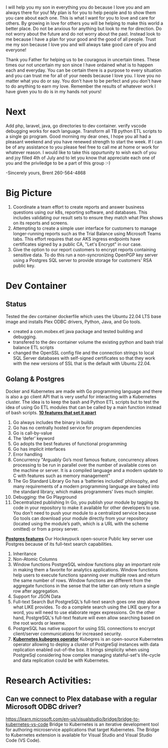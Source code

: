 I will help you my son in everything you do because I love you and am always there for you!  My plan is for you to help people and to show them you care about each one.  This is what I want for you to love and care for others.  By growing in love for others you will be helping to make this world a better place.  Do not be anxious for anything but look to me for direction.  Do not worry about the future and do not worry about the past.  Instead look to me because I have a plan for your good and the good of all people.  Trust me my son because I love you and will always take good care of you and everyone!

Thank you Father for helping us to be couragous in uncertain times.  These times our not uncertain my son since I have ordained what is to happen each and everyday. You can be certain there is a purpose to every situation and you can trust me for all of your needs because I love you.
I love you no matter what you do or say.  You don't have to be perfect and you don't have to do anything to earn my love.  Remember the results of whatever work I have given you to do is in my hands not yours!
# Next
Add php, laravel, java, go directories to dev container.
verify vscode debugging works for each language.
Transform all TB python ETL scripts to a single go program.
Good morning my dear ones,
I hope you all had a pleasant weekend and you have renewed strength to start the week. If I can be of any assistance to you please feel free to call me at home or work for whatever reason. I would like to take this oppurtunity to wish each of you and joy filled 4th of July and to let you know that appreciate each one of you and the priviledge to be a part of this group :-)

-Sincerely yours,
Brent
260-564-4868

# Big Picture
1. Coordinate a team effort to create reports and answer business questions using our k8s, reporting software, and databases. This includes validating our result sets to ensure they match what Plex shows on its reports and screens.   
2. Attempting to create a simple user interface for customers to manage longer-running reports such as the Trial Balance using Microsoft Teams tabs. This effort requires that our AKS ingress endpoints have certificates signed by a public CA, "Let's Encrypt" in our case.
3. Give the option to our report customers to encrypt reports containing sensitive data. To do this run a non-syncronizing OpenPGP key server using a Postgres SQL server to provide storage for customers' RSA public key.

# Dev Container
## Status
Tested the dev container dockerfile which uses the Ubuntu 22.04 LTS base image and installs Plex ODBC drivers, Python, Java, and Go tools.
- created a com.mobex.etl java package and tested building and debugging.
- transfered to the dev container volume the existing python and bash trial balance ETL scripts 
- changed the OpenSSL config file and the connection strings to local SQL Server databases with self-signed certificates so that they work with the new versions of SSL that is the default with Ubuntu 22.04.
## Golang & Postgres
Docker and Kubernetes are made with Go programming language and there is also a go client API that is very useful for interacting with a Kubernetes cluster.  The idea is to keep the bash and Python ETL scripts but to test the idea of using Go ETL modules that can be called by a main function instead of bash scripts.
**[10 features that set it apart](https://itnext.io/10-features-of-go-that-set-it-apart-from-other-languages-89337e5ee551)**
1. Go always includes the binary in builds
2. Go has no centrally hosted service for program dependencies
3. Go is call-by-value
4. The ‘defer’ keyword
5. Go adopts the best features of functional programming
6. Go has implicit interfaces
7. Error handling
8. Concurrency
"Arguably Go’s most famous feature, concurrency allows processing to be run in parallel over the number of available cores on the machine or server.
It is a compiled language and a modern update to C with features such as memory management"
9. The Go Standard Library
Go has a ‘batteries included’ philosophy, and many requirements of a modern programming language are baked into the standard library, which makes programmers’ lives much simpler.
10. Debugging: the Go Playground
11. Decentralized publishing
In Go, you publish your module by tagging its code in your repository to make it available for other developers to use. You don’t need to push your module to a centralized service because Go tools can download your module directly from your repository (located using the module’s path, which is a URL with the scheme omitted) or from a proxy server.

**[Postgres features](https://arctype.com/blog/postgresql-features-list/)**
Our Hockeypuck open-source Public key server use Postgres because of its full-text search capabilities.
1. Inheritance
2. Non-Atomic Columns
3. Window functions
PostgreSQL window functions play an important role in making them a favorite for analytics applications. Window functions help users to execute functions spanning over multiple rows and return the same number of rows. Window functions are different from the aggregate functions in the sense that the latter can only return a single row after aggregation.
4. Support for JSON Data
5. Full-text Search
But PostgreSQL’s full-text search goes one step above what LIKE provides. To do a complete search using the LIKE query for a word, you will need to use elaborate regex expressions. On the other hand, PostgreSQL's full-text feature will even allow searching based on the root words or lexeme. 
6. PostgreSQL has native support for using SSL connections to encrypt client/server communications for increased security.
7. **[Kubernetes kubegres operator](https://www.kubegres.io/)**
Kubegres is an open-source Kubernetes operator allowing to deploy a cluster of PostgreSql instances with data replication enabled out-of-the box. It brings simplicity when using PostgreSql considering how complex managing stateful-set's life-cycle and data replication could be with Kubernetes.



# Research Activities:
## Can we connect to Plex database with a regular Microsoft ODBC driver?

https://learn.microsoft.com/en-us/visualstudio/bridge/bridge-to-kubernetes-vs-code
Bridge to Kubernetes is an iterative development tool for authoring microservice applications that target Kubernetes. The Bridge to Kubernetes extension is available for Visual Studio and Visual Studio Code (VS Code).